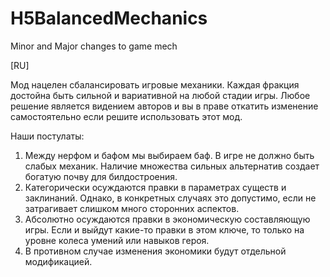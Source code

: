 # H5BalancedMechanics
Minor and Major changes to game mech

[RU]

Мод нацелен сбалансировать игровые механики. Каждая фракция достойна быть сильной и вариативной на любой стадии игры.
Любое решение является видением авторов и вы в праве откатить изменение самостоятельно если решите использовать этот мод.

Наши постулаты:
1. Между нерфом и бафом мы выбираем баф. В игре не должно быть слабых механик. Наличие множества сильных альтернатив создает богатую почву для билдостроения.
2. Категорически осуждаются правки в параметрах существ и заклинаний. Однако, в конкретных случаях это допустимо, если не затрагивает слишком много сторонних аспектов.
3. Абсолютно осуждаются правки в экономическую составляющую игры. Если и выйдут какие-то правки в этом ключе, то только на уровне колеса умений или навыков героя.
4. В противном случае изменения экономики будут отдельной модификацией.
